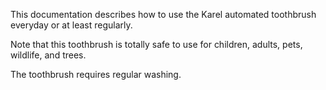 This documentation describes how to use the Karel automated
toothbrush everyday or at least regularly.

Note that this toothbrush is totally safe to use for children,
adults, pets, wildlife, and trees.

The toothbrush requires regular washing.